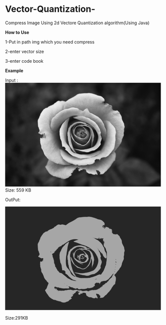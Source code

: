 # Vector-Quantization-
Compress Image Using 2d Vectore Quantization algorithm(Using Java)

**How to Use**

  1-Put in path img which you need compress 
  
  2-enter vector size
  
  3-enter code book

**Example**

Input :
![](1.jpg)
Size: 559 KB

OutPut:

![](Compressed.jpg)

Size:291KB
